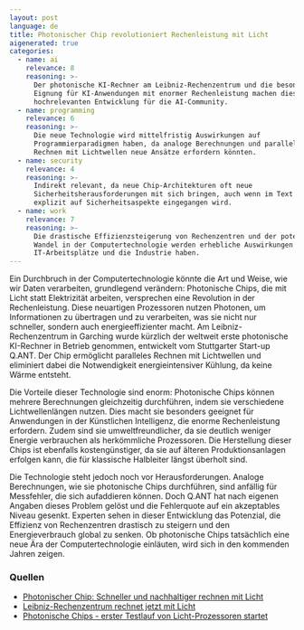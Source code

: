 ```yaml
---
layout: post
language: de
title: Photonischer Chip revolutioniert Rechenleistung mit Licht
aigenerated: true
categories:
  - name: ai
    relevance: 8
    reasoning: >-
      Der photonische KI-Rechner am Leibniz-Rechenzentrum und die besondere
      Eignung für KI-Anwendungen mit enormer Rechenleistung machen dies zu einer
      hochrelevanten Entwicklung für die AI-Community.
  - name: programming
    relevance: 6
    reasoning: >-
      Die neue Technologie wird mittelfristig Auswirkungen auf
      Programmierparadigmen haben, da analoge Berechnungen und paralleles
      Rechnen mit Lichtwellen neue Ansätze erfordern könnten.
  - name: security
    relevance: 4
    reasoning: >-
      Indirekt relevant, da neue Chip-Architekturen oft neue
      Sicherheitsherausforderungen mit sich bringen, auch wenn im Text nicht
      explizit auf Sicherheitsaspekte eingegangen wird.
  - name: work
    relevance: 7
    reasoning: >-
      Die drastische Effizienzsteigerung von Rechenzentren und der potenzielle
      Wandel in der Computertechnologie werden erhebliche Auswirkungen auf
      IT-Arbeitsplätze und die Industrie haben.
---
```


Ein Durchbruch in der Computertechnologie könnte die Art und Weise, wie wir Daten verarbeiten, grundlegend verändern: Photonische Chips, die mit Licht statt Elektrizität arbeiten, versprechen eine Revolution in der Rechenleistung. Diese neuartigen Prozessoren nutzen Photonen, um Informationen zu übertragen und zu verarbeiten, was sie nicht nur schneller, sondern auch energieeffizienter macht. Am Leibniz-Rechenzentrum in Garching wurde kürzlich der weltweit erste photonische KI-Rechner in Betrieb genommen, entwickelt vom Stuttgarter Start-up Q.ANT. Der Chip ermöglicht paralleles Rechnen mit Lichtwellen und eliminiert dabei die Notwendigkeit energieintensiver Kühlung, da keine Wärme entsteht.

<!--more-->

Die Vorteile dieser Technologie sind enorm: Photonische Chips können mehrere Berechnungen gleichzeitig durchführen, indem sie verschiedene Lichtwellenlängen nutzen. Dies macht sie besonders geeignet für Anwendungen in der Künstlichen Intelligenz, die enorme Rechenleistung erfordern. Zudem sind sie umweltfreundlicher, da sie deutlich weniger Energie verbrauchen als herkömmliche Prozessoren. Die Herstellung dieser Chips ist ebenfalls kostengünstiger, da sie auf älteren Produktionsanlagen erfolgen kann, die für klassische Halbleiter längst überholt sind.

Die Technologie steht jedoch noch vor Herausforderungen. Analoge Berechnungen, wie sie photonische Chips durchführen, sind anfällig für Messfehler, die sich aufaddieren können. Doch Q.ANT hat nach eigenen Angaben dieses Problem gelöst und die Fehlerquote auf ein akzeptables Niveau gesenkt. Experten sehen in dieser Entwicklung das Potenzial, die Effizienz von Rechenzentren drastisch zu steigern und den Energieverbrauch global zu senken. Ob photonische Chips tatsächlich eine neue Ära der Computertechnologie einläuten, wird sich in den kommenden Jahren zeigen.

### Quellen
- [Photonischer Chip: Schneller und nachhaltiger rechnen mit Licht](https://www.br.de/nachrichten/wissen/photonischer-chip-schneller-und-nachhaltiger-rechnen-mit-licht,UrICbSK)
- [Leibniz-Rechenzentrum rechnet jetzt mit Licht](https://qant.com/de/pressemitteilung/leibniz-rechenzentrum-rechnet-jetzt-mit-licht-weltweit-erster-photonischer-ki-rechner-von-q-ant-geht-in-betrieb/)
- [Photonische Chips - erster Testlauf von Licht-Prozessoren startet](https://www.tagesschau.de/wissen/forschung/computer-phoonik-licht-prozessoren-it-100.html)
